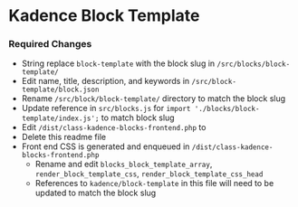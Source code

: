 # Kadence Block Template

### Required Changes
- String replace `block-template` with the block slug in `/src/blocks/block-template/`
- Edit name, title, description, and keywords in `/src/block-template/block.json`
- Rename `/src/block/block-template/` directory to match the block slug
- Update reference in `src/blocks.js` for `import './blocks/block-template/index.js';` to match block slug
- Edit `/dist/class-kadence-blocks-frontend.php` to 
- Delete this readme file
- Front end CSS is generated and enqueued in `/dist/class-kadence-blocks-frontend.php`
  - Rename and edit `blocks_block_template_array`, `render_block_template_css`, `render_block_template_css_head`
  - References to `kadence/block-template` in this file will need to be updated to match the block slug
